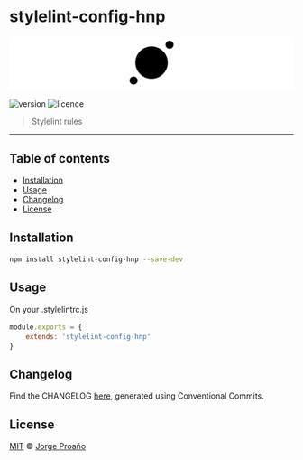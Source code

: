 # stylelint-config-hnp

![hero](https://raw.githubusercontent.com/MechanicalHuman/hnp-utilities/master/hero.png)

![version](https://img.shields.io/npm/v/stylelint-config-hnp.svg)
![licence](https://img.shields.io/npm/l/stylelint-config-hnp.svg)

> Stylelint rules

---

## Table of contents

-   [Installation](#installation)
-   [Usage](#usage)
-   [Changelog](#changelog)
-   [License](#license)

## Installation

```sh
npm install stylelint-config-hnp --save-dev
```

## Usage

On your .stylelintrc.js

```javascript
module.exports = {
    extends: 'stylelint-config-hnp'
}
```

## Changelog

Find the CHANGELOG [here](CHANGELOG.md), generated using Conventional Commits.

## License

[MIT](LICENSE) © [Jorge Proaño](https://www.hidden-node-problem.com)
